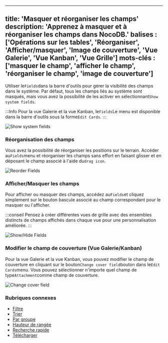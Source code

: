 
***

title: 'Masquer et réorganiser les champs'
description: 'Apprenez à masquer et à réorganiser les champs dans NocoDB.'
balises : \['Opérations sur les tables', 'Réorganiser', 'Afficher/masquer', 'Image de couverture', 'Vue Galerie', 'Vue Kanban', 'Vue Grille']
mots-clés : \['masquer le champ', 'afficher le champ', 'réorganiser le champ', 'image de couverture']
-----------------------------------------------------------------------------------------------------

Utiliser le`Fields`dans la barre d'outils pour gérer la visibilité des champs dans le système. Par défaut, tous les champs liés au système sont masqués, mais vous avez la possibilité de les activer en sélectionnant`Show system fields`.

:::Info
Pour la vue Galerie et la vue Kanban, le`Fields`Le menu est disponible dans la barre d'outils sous la forme`Edit Cards`.
:::

![Show system fields](/img/v2/table-operations/fields-show-system-fields.png)

### Réorganisation des champs

Vous avez la possibilité de réorganiser les positions sur le terrain. Accéder au`Fields`menu et réorganiser les champs sans effort en faisant glisser et en déposant le champ associé à l'aide du`drag icon`.

![Reorder Fields](/img/v2/table-operations/fields-reorder.png)

### Afficher/Masquer les champs

Pour afficher ou masquer des champs, accédez au`Fields`et cliquez simplement sur le bouton bascule associé au champ correspondant pour le masquer ou l'afficher.

:::conseil
Pensez à créer différentes vues de grille avec des ensembles distincts de champs affichés dans chaque vue pour une personnalisation améliorée.
:::

![Show/Hide Fields](/img/v2/table-operations/fields-hide.png)

### Modifier le champ de couverture (Vue Galerie/Kanban)

Pour la vue Galerie et la vue Kanban, vous pouvez modifier le champ de couverture en cliquant sur le bouton`Change cover field`bouton dans le`Edit Cards`menu. Vous pouvez sélectionner n'importe quel champ de type`Attachment`comme champ de couverture.

![Change cover field](/img/v2/table-operations/change-cover-image.png)

### Rubriques connexes

* [Filtre](filter)
* [Trier](sort)
* [Par groupe](group-by)
* [Hauteur de rangée](row-height)
* [Recherche rapide](search)
* [Télécharger](download)
